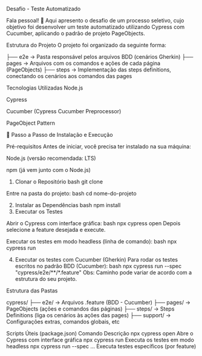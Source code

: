 Desafio - Teste Automatizado

Fala pessoal! 👋
Aqui apresento o desafio de um processo seletivo, cujo objetivo foi desenvolver um teste automatizado utilizando Cypress com Cucumber, aplicando o padrão de projeto PageObjects.

Estrutura do Projeto
O projeto foi organizado da seguinte forma:

├── e2e           → Pasta responsável pelos arquivos BDD (cenários Gherkin)
├── pages         → Arquivos com os comandos e ações de cada página (PageObjects)
├── steps         → Implementação das steps definitions, conectando os cenários aos comandos das pages

Tecnologias Utilizadas
Node.js

Cypress

Cucumber (Cypress Cucumber Preprocessor)

PageObject Pattern

🚀 Passo a Passo de Instalação e Execução

Pré-requisitos
Antes de iniciar, você precisa ter instalado na sua máquina:

Node.js (versão recomendada: LTS)

npm (já vem junto com o Node.js)

1. Clonar o Repositório
bash
git clone <URL-DO-REPOSITORIO>

Entre na pasta do projeto:
bash
cd nome-do-projeto

2. Instalar as Dependências
bash
npm install
3. Executar os Testes

Abrir o Cypress com interface gráfica:
bash
npx cypress open
Depois selecione a feature desejada e execute.

Executar os testes em modo headless (linha de comando):
bash
npx cypress run

4. Executar os testes com Cucumber (Gherkin)
Para rodar os testes escritos no padrão BDD (Cucumber):
bash
npx cypress run --spec "cypress/e2e/**/*.feature"
Obs: Caminho pode variar de acordo com a estrutura do seu projeto.

Estrutura das Pastas

cypress/
├── e2e/             → Arquivos .feature (BDD - Cucumber)
├── pages/           → PageObjects (ações e comandos das páginas)
├── steps/           → Steps Definitions (liga os cenários às ações das pages)
├── support/         → Configurações extras, comandos globais, etc

Scripts Úteis (package.json)
Comando	Descrição
npx cypress open	Abre o Cypress com interface gráfica
npx cypress run	Executa os testes em modo headless
npx cypress run --spec ...	Executa testes específicos (por feature)
